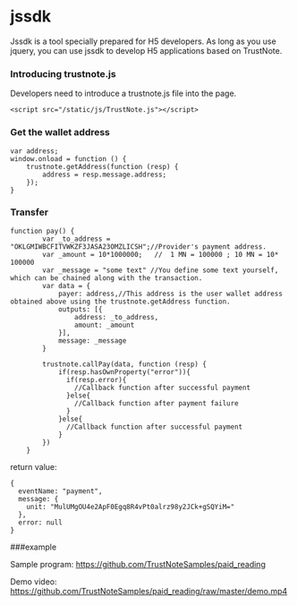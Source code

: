 # jssdk

Jssdk is a tool specially prepared for H5 developers. As long as you use jquery, you can use jssdk to develop H5 applications based on TrustNote.

### Introducing trustnote.js

Developers need to introduce a trustnote.js file into the page.

```
<script src="/static/js/TrustNote.js"></script>
```

### Get the wallet address

```
var address;
window.onload = function () {
    trustnote.getAddress(function (resp) {
        address = resp.message.address;
    });
}
```

### Transfer

```
function pay() {
        var _to_address = "OKLGMIWBCFITVWKZF3JASA23OMZLICSH";//Provider's payment address.
        var _amount = 10*1000000;   //  1 MN = 100000 ; 10 MN = 10* 100000
        var _message = "some text" //You define some text yourself, which can be chained along with the transaction.
        var data = {
            payer: address,//This address is the user wallet address obtained above using the trustnote.getAddress function.
            outputs: [{
                address: _to_address,
                amount: _amount
            }],
            message: _message
        }
        
        trustnote.callPay(data, function (resp) {
            if(resp.hasOwnProperty("error")){
              if(resp.error){
                //Callback function after successful payment
              }else{
                //Callback function after payment failure
              }
            }else{
              //Callback function after successful payment
            }
        })
    }
```

return value:

```
{
  eventName: "payment",
  message: {
    unit: "MulUMgOU4e2ApF0Egq8R4vPt0alrz98y2JCk+gSQYiM="
  },
  error: null
}
```
###example

Sample program: https://github.com/TrustNoteSamples/paid_reading

Demo video: https://github.com/TrustNoteSamples/paid_reading/raw/master/demo.mp4
